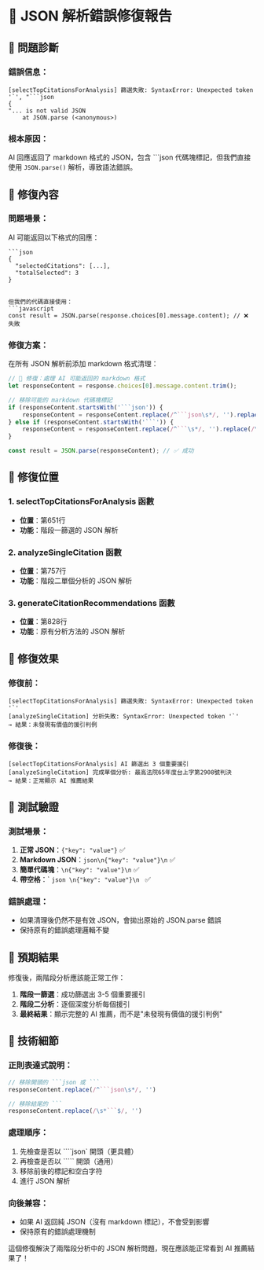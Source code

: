 # 🔧 JSON 解析錯誤修復報告

## 🐛 **問題診斷**

### **錯誤信息**：
```
[selectTopCitationsForAnalysis] 篩選失敗: SyntaxError: Unexpected token '`', "```json
{
"... is not valid JSON
    at JSON.parse (<anonymous>)
```

### **根本原因**：
AI 回應返回了 markdown 格式的 JSON，包含 ```json 代碼塊標記，但我們直接使用 `JSON.parse()` 解析，導致語法錯誤。

## 🔧 **修復內容**

### **問題場景**：
AI 可能返回以下格式的回應：
```
```json
{
  "selectedCitations": [...],
  "totalSelected": 3
}
```
```

但我們的代碼直接使用：
```javascript
const result = JSON.parse(response.choices[0].message.content); // ❌ 失敗
```

### **修復方案**：
在所有 JSON 解析前添加 markdown 格式清理：

```javascript
// 🔧 修復：處理 AI 可能返回的 markdown 格式
let responseContent = response.choices[0].message.content.trim();

// 移除可能的 markdown 代碼塊標記
if (responseContent.startsWith('```json')) {
    responseContent = responseContent.replace(/^```json\s*/, '').replace(/\s*```$/, '');
} else if (responseContent.startsWith('```')) {
    responseContent = responseContent.replace(/^```\s*/, '').replace(/\s*```$/, '');
}

const result = JSON.parse(responseContent); // ✅ 成功
```

## 📍 **修復位置**

### **1. selectTopCitationsForAnalysis 函數**
- **位置**：第651行
- **功能**：階段一篩選的 JSON 解析

### **2. analyzeSingleCitation 函數**
- **位置**：第757行
- **功能**：階段二單個分析的 JSON 解析

### **3. generateCitationRecommendations 函數**
- **位置**：第828行
- **功能**：原有分析方法的 JSON 解析

## 🎯 **修復效果**

### **修復前**：
```
[selectTopCitationsForAnalysis] 篩選失敗: SyntaxError: Unexpected token '`'
[analyzeSingleCitation] 分析失敗: SyntaxError: Unexpected token '`'
→ 結果：未發現有價值的援引判例
```

### **修復後**：
```
[selectTopCitationsForAnalysis] AI 篩選出 3 個重要援引
[analyzeSingleCitation] 完成單個分析: 最高法院65年度台上字第2908號判決
→ 結果：正常顯示 AI 推薦結果
```

## 🧪 **測試驗證**

### **測試場景**：
1. **正常 JSON**：`{"key": "value"}` ✅
2. **Markdown JSON**：```json\n{"key": "value"}\n``` ✅
3. **簡單代碼塊**：```\n{"key": "value"}\n``` ✅
4. **帶空格**：` ```json \n{"key": "value"}\n ``` ✅

### **錯誤處理**：
- 如果清理後仍然不是有效 JSON，會拋出原始的 JSON.parse 錯誤
- 保持原有的錯誤處理邏輯不變

## 🚀 **預期結果**

修復後，兩階段分析應該能正常工作：

1. **階段一篩選**：成功篩選出 3-5 個重要援引
2. **階段二分析**：逐個深度分析每個援引
3. **最終結果**：顯示完整的 AI 推薦，而不是"未發現有價值的援引判例"

## 📝 **技術細節**

### **正則表達式說明**：
```javascript
// 移除開頭的 ```json 或 ```
responseContent.replace(/^```json\s*/, '')

// 移除結尾的 ```
responseContent.replace(/\s*```$/, '')
```

### **處理順序**：
1. 先檢查是否以 ````json` 開頭（更具體）
2. 再檢查是否以 ````` 開頭（通用）
3. 移除前後的標記和空白字符
4. 進行 JSON 解析

### **向後兼容**：
- 如果 AI 返回純 JSON（沒有 markdown 標記），不會受到影響
- 保持原有的錯誤處理機制

這個修復解決了兩階段分析中的 JSON 解析問題，現在應該能正常看到 AI 推薦結果了！
